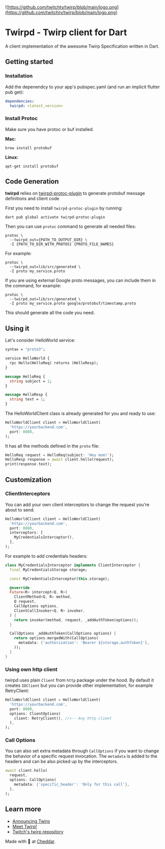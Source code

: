 ![https://github.com/twitchtv/twirp/blob/main/logo.png](https://github.com/twitchtv/twirp/blob/main/logo.png)

# Twirpd - Twirp client for Dart

A client implementation of the awesome Twirp Specification written in Dart.

## Getting started
### Installation

Add the depenendcy to your app's pubspec.yaml (and run an implicit flutter pub get):
```yaml
dependencies:
  twirpd: <latest_version>
```

### Install Protoc
Make sure you have protoc or buf installed.

**Mac:**
```
brew install protobuf
```
**Linux:**
```
apt-get install protobuf
```

## Code Generation
**twirpd** relies on [twirpd-protoc-plugin](https://github.com/cheddar-me/twirpd-protoc-plugin) to generate protobuf message definitions and client code

First you need to install `twirpd-protoc-plugin` by running:
```
dart pub global activate twirpd-protoc-plugin
```
Then you can use `protoc` command to generate all needed files:
```
protoc \
  --twirpd_out={PATH_TO_OUTPUT_DIR} \
  -I {PATH_TO_DIR_WITH_PROTOS} {PROTO_FILE_NAMES}
```
For example:
```
protoc \
  --twirpd_out=lib/src/generated \
  -I proto my_service.proto
```

If you are using external Google proto messages, you can include them in the command, for example:
```
protoc \
  --twirpd_out=lib/src/generated \
  -I proto my_service.proto google/protobuf/timestamp.proto
```

This should generate all the code you need.

## Using it
Let's consider HelloWorld service:
```proto
syntax = "proto3";

service HelloWorld {
  rpc Hello(HelloReq) returns (HelloResp);
}

message HelloReq {
  string subject = 1;
}

message HelloResp {
  string text = 1;
}
```
The HelloWorldClient class is already generated for you and ready to use:
```dart
HelloWorldClient client = HelloWorldClient(
  'https://yourbackend.com',
  port: 8080,
);
```
It has all the methods defined in the `proto` file:
```dart
HelloReq request = HelloReq(subject: 'Hey mom!');
HelloResp response = await client.hello(request);
print(response.text);
```

## Customization
### ClientInterceptors
You can add your own client interceptors to change the request you're about to send.
```dart
HelloWorldClient client = HelloWorldClient(
  'https://yourbackend.com',
  port: 8080,
  interceptors: [
    MyCredentialsInterceptor(),
  ],
);
```
For example to add credentials headers:
```dart
class MyCredentialsInterceptor implements ClientInterceptor {
  final MyCredentialsStorage storage;

  const MyCredentialsInterceptor(this.storage);

  @override
  Future<R> intercept<Q, R>(
    ClientMethod<Q, R> method,
    Q request,
    CallOptions options,
    ClientCallInvoker<Q, R> invoker,
  ) {
    return invoker(method, request, _addAuthToken(options));
  }

  CallOptions _addAuthToken(CallOptions options) {
    return options.mergedWith(CallOptions(
      metadata: {'authorization': 'Bearer ${storage.authToken}'},
    ));
  }
}
```

### Using own http client
twirpd uses plain `Client` from `http` package under the hood. By default it creates `IOClient` but you can provide other implementation, for example RetryClient:
```dart
HelloWorldClient client = HelloWorldClient(
  'https://yourbackend.com',
  port: 8080,
  options: ClientOptions(
    client: RetryClient(), //<-- Any http client
  ),
);
```

### Call Options
You can also set extra metadata through `CallOptions` if you want to change the behavior of a specific request invocation. The `metadata` is added to the headers and can be also picked up by the interceptors.
```dart
await client.hello(
  request,
  options: CallOptions(
    metadata: {'specific_header': 'Only for this call'}, 
  ),
);
```

## Learn more
- [Announcing Twirp](https://blog.twitch.tv/en/2018/01/16/twirp-a-sweet-new-rpc-framework-for-go-5f2febbf35f/)
- [Meet Twirp!](https://twitchtv.github.io/twirp/docs/intro.html)
- [Twitch's twirp repository](https://github.com/twitchtv/twirp)



Made with 💛 at [Cheddar](https://cheddar.me/).
